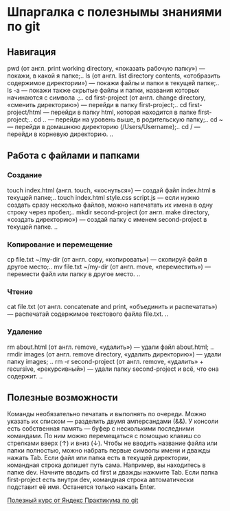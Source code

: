# Шпаргалка с полезнымы знаниями по git

## Навигация

pwd (от англ. print working directory, «показать рабочую папку») — покажи, в какой я папке;..
ls (от англ. list directory contents, «отобразить содержимое директории») — покажи файлы и папки в текущей папке;..
ls -a — покажи также скрытые файлы и папки, названия которых начинаются с символа .;..
cd first-project (от англ. change directory, «сменить директорию») — перейди в папку first-project;..
cd first-project/html — перейди в папку html, которая находится в папке first-project;..
cd .. — перейди на уровень выше, в родительскую папку;..
cd ~ — перейди в домашнюю директорию (/Users/Username);..
cd / — перейди в корневую директорию. ..


## Работа с файлами и папками

### Создание
touch index.html (англ. touch, «коснуться») — создай файл index.html в текущей папке;..
touch index.html style.css script.js — если нужно создать сразу несколько файлов, можно напечатать их имена в одну строку через пробел;..
mkdir second-project (от англ. make directory, «создать директорию») — создай папку с именем second-project в текущей папке. ..

### Копирование и перемещение
cp file.txt ~/my-dir (от англ. copy, «копировать») — скопируй файл в другое место;..
mv file.txt ~/my-dir (от англ. move, «переместить») — перемести файл или папку в другое место. ..
### Чтение
cat file.txt (от англ. concatenate and print, «объединить и распечатать») — распечатай содержимое текстового файла file.txt. ..
### Удаление
rm about.html (от англ. remove, «удалить») — удали файл about.html; ..
rmdir images (от англ. remove directory, «удалить директорию») — удали папку images; ..
rm -r second-project (от англ. remove, «удалить» + recursive, «рекурсивный») — удали папку second-project и всё, что она содержит. ..

## Полезные возможности

Команды необязательно печатать и выполнять по очереди. Можно указать их списком — разделить двумя амперсандами (&&).
У консоли есть собственная память — буфер с несколькими последними командами. По ним можно перемещаться с помощью клавиш со стрелками вверх (↑) и вниз (↓).
Чтобы не вводить название файла или папки полностью, можно набрать первые символы имени и дважды нажать Tab. Если файл или папка есть в текущей директории, командная строка допишет путь сама.
Например, вы находитесь в папке dev. Начните вводить cd first и дважды нажмите Tab. Если папка first-project есть внутри dev, командная строка автоматически подставит её имя. Останется только нажать Enter.








[Полезный курс от Яндекс Практикума по git]("https://practicum.yandex.ru/profile/git-basics/")
